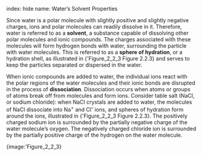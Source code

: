 index: hide
name: Water’s Solvent Properties

Since water is a polar molecule with slightly positive and slightly negative charges, ions and polar molecules can readily dissolve in it. Therefore, water is referred to as a  **solvent**, a substance capable of dissolving other polar molecules and ionic compounds. The charges associated with these molecules will form hydrogen bonds with water, surrounding the particle with water molecules. This is referred to as a  **sphere of hydration**, or a hydration shell, as illustrated in {'Figure_2_2_3 Figure 2.2.3} and serves to keep the particles separated or dispersed in the water.

When ionic compounds are added to water, the individual ions react with the polar regions of the water molecules and their ionic bonds are disrupted in the process of  **dissociation**. Dissociation occurs when atoms or groups of atoms break off from molecules and form ions. Consider table salt (NaCl, or sodium chloride): when NaCl crystals are added to water, the molecules of NaCl dissociate into Na<sup>+</sup> and Cl<sup>– </sup> ions, and spheres of hydration form around the ions, illustrated in {'Figure_2_2_3 Figure 2.2.3}. The positively charged sodium ion is surrounded by the partially negative charge of the water molecule’s oxygen. The negatively charged chloride ion is surrounded by the partially positive charge of the hydrogen on the water molecule.


{image:'Figure_2_2_3}
        
